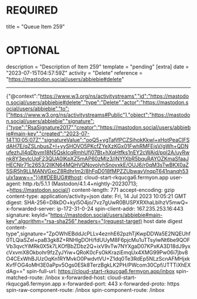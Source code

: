 
# REQUIRED
title = "Queue Item 259"
# OPTIONAL
description = "Description of Item 259"
template = "pending"
[extra]
date = "2023-07-15T04:57:59Z"
activity = "Delete"
reference = "https://mastodon.social/users/abbiebie#delete"

---
{"@context":"https://www.w3.org/ns/activitystreams","id":"https://mastodon.social/users/abbiebie#delete","type":"Delete","actor":"https://mastodon.social/users/abbiebie","to":["https://www.w3.org/ns/activitystreams#Public"],"object":"https://mastodon.social/users/abbiebie","signature":{"type":"RsaSignature2017","creator":"https://mastodon.social/users/abbiebie#main-key","created":"2023-07-14T10:05:07Z","signatureValue":"ooQ5+ygTafjfPCZSihokKkwl+xHotPeaClFSdAH7E/qZSLnbusZ+I+yySHOVO5PKcfZYeXzKGx01FwhRMFEjsV/gWh+QDNufezhJl4qDbvm18N5QskIcqRmhUfj07Bt+hXqHtfks1nEY2cWAid/ppl2A/uyRwnk8Y3evIcUqF23QUA0lKpXZ5mAP60zMlz3/jNYfXbR5bquRAYOZKmaSfaaJHECNir71c2653/2lIKN64MQHVQNovolyhSnoyxkE/OUJ6/r0qM3sTwBKX0aZ5SjR5h9LLMANVGxcZ8RdhrIm2/8hFqD018fMPZZUbwavVnqpT641nanqh53ulx1aww=="}}##DEBUG##host: cloud-start-rkqucga6.fermyon.app
user-agent: http.rb/5.1.1 (Mastodon/4.1.4+nightly-20230713; +https://mastodon.social/)
content-length: 771
accept-encoding: gzip
content-type: application/activity+json
date: Fri, 14 Jul 2023 10:05:21 GMT
digest: SHA-256=D8kDO+kyi5O4jo/7vz7gUwR0BUSPXRXhaLblhzV5mwQ=
x-forwarded-server: ip-172-31-0-24
spin-client-addr: 167.235.253.16:443
signature: keyId="https://mastodon.social/users/abbiebie#main-key",algorithm="rsa-sha256",headers="(request-target) host date digest content-type",signature="ZpOWhlEBddJcPLLv4eznhE62pzhTjKwpDDWa5E2NQEUhf0TLQiaSZel+paB3gk8Z+RNHlgDOH/fdUUyM8F6pjcMu1uTTsylwNt6be9QOFVb3qvcYiMRk0X5k7LKOfBbZDbz2Q+ixV9vTw7NYXgaD07KPxKA3D18dJ9yxcVxvmX8Okbohr9fzZyJYiw+QRoK0cFsOkKraziEmqUx4XMG99Pw06i7jbv8O4CExWhBJUzOqKn1RYMvkO0PwdvtVU+Z1dq0Te3RdEp5NLzScnAFMHjxkKvfFOG4oMH3E0aPpv5Ogs0ESk8TerzBgkLK2PH/PWcom30Cpf/JTTTiXhEXdAg=="
spin-full-url: https://cloud-start-rkqucga6.fermyon.app/inbox
spin-matched-route: /inbox
x-forwarded-host: cloud-start-rkqucga6.fermyon.app
x-forwarded-port: 443
x-forwarded-proto: https
spin-raw-component-route: /inbox
spin-component-route: /inbox

